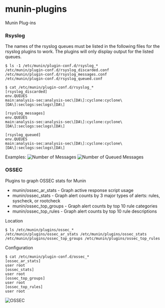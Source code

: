 munin-plugins
=============

Munin Plug-ins

### Rsyslog
The names of the rsyslog queues must be listed in the following files for the rsyslog plugins to work.
The plugins will only display output for the listed queues.
```
$ ls -1 /etc/munin/plugin-conf.d/rsyslog_*
/etc/munin/plugin-conf.d/rsyslog_discarded.conf
/etc/munin/plugin-conf.d/rsyslog_messages.conf
/etc/munin/plugin-conf.d/rsyslog_queued.conf

$ cat /etc/munin/plugin-conf.d/rsyslog_*
[rsyslog_discarded]
env.QUEUES
main:analysis-sec:analysis-sec\[DA\]:cyclone:cyclone\[DA\]:seclogs:seclogs\[DA\]

[rsyslog_messages]
env.QUEUES
main:analysis-sec:analysis-sec\[DA\]:cyclone:cyclone\[DA\]:seclogs:seclogs\[DA\]

[rsyslog_queued]
env.QUEUES
main:analysis-sec:analysis-sec\[DA\]:cyclone:cyclone\[DA\]:seclogs:seclogs\[DA\]
```

Examples:
![Number of Messages](http://sickbits.net/wordpress/wp-content/uploads/2014/08/Screen-Shot-2014-08-06-at-5.54.02-PM.png)
![Number of Queued Messages](http://sickbits.net/wordpress/wp-content/uploads/2014/08/Screen-Shot-2014-08-06-at-5.54.12-PM.png)

### OSSEC

Plugins to graph OSSEC stats for Munin

* munin/ossec_ar_stats - Graph active response script usage
* munin/ossec_stats - Graph alert counts by 3 major types of alerts: rules, syscheck, or rootcheck
* munin/ossec_top_groups - Graph alert counts by top 10 rule categories
* munin/ossec_top_rules - Graph alert counts by top 10 rule descriptions

Location
```
$ ls /etc/munin/plugins/ossec_*
/etc/munin/plugins/ossec_ar_stats /etc/munin/plugins/ossec_stats  /etc/munin/plugins/ossec_top_groups /etc/munin/plugins/ossec_top_rules
```

Configuration
```
$ cat /etc/munin/plugin-conf.d/ossec_*
[ossec_ar_stats]
user root
[ossec_stats]
user root
[ossec_top_groups]
user root
[ossec_top_rules]
user root
```

![OSSEC](https://raw.githubusercontent.com/ncsa/ossec-tools/master/munin/ossec_munin.png)

